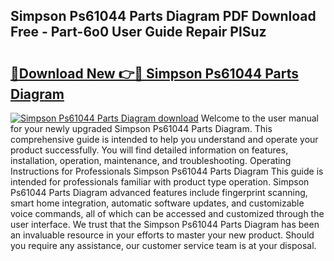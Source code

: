 ## Simpson Ps61044 Parts Diagram PDF Download Free - Part-6o0 User Guide Repair PlSuz

# <h2><a href="http://dfh68f.blite.top/?on=Simpson+Ps61044+Parts+Diagram">🔗Download New 👉🔴 Simpson Ps61044 Parts Diagram</a></h2>

[![Simpson Ps61044 Parts Diagram download](https://i.imgur.com/lujVjoI.png)](http://dfh68f.blite.top/?on=Simpson+Ps61044+Parts+Diagram)
Welcome to the user manual for your newly upgraded Simpson Ps61044 Parts Diagram. This comprehensive guide is intended to help you understand and operate your product successfully. You will find detailed information on features, installation, operation, maintenance, and troubleshooting. Operating Instructions for Professionals Simpson Ps61044 Parts Diagram This guide is intended for professionals familiar with product type operation. Simpson Ps61044 Parts Diagram advanced features include fingerprint scanning, smart home integration, automatic software updates, and customizable voice commands, all of which can be accessed and customized through the user interface. We trust that the Simpson Ps61044 Parts Diagram has been an invaluable resource in your efforts to master your new product. Should you require any assistance, our customer service team is at your disposal.
